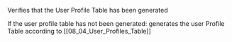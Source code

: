 Verifies that the User Profile Table has been generated

If the user profile table has not been generated: generates the user Profile Table according to [[08_04_User_Profiles_Table]]

